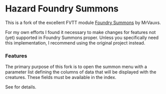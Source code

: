 # Hazard Foundry Summons

This is a fork of the excellent FVTT module [Foundry Summons](https://img.shields.io/github/downloads/MrVauxs/foundry-summons) by MrVauxs. 

For my own efforts I found it necessary to make changes for features not (yet) supported in Foundry Summons proper. Unless you specifically need this implementation, I recommend using the original project instead.

### Features

The primary purpose of this fork is to open the summon menu with a parameter list defining the columns of data that will be displayed with the creatures. These fields must be available in the index.

See [](doc/customization.md) for details.